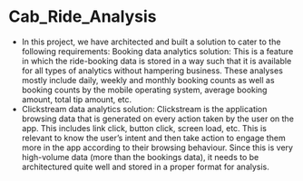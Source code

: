 # Cab_Ride_Analysis

- In this project, we have architected and built a solution to cater to the following requirements:
  Booking data analytics solution: This is a feature in which the ride-booking data is stored in a way such that it is available for all types of analytics   without hampering business. These analyses mostly include daily, weekly and monthly booking counts as well as booking counts by the mobile operating       system, average booking amount, total tip amount, etc.
- Clickstream data analytics solution: Clickstream is the application browsing data that is generated on every action taken by the user on the app. This     includes link click, button click, screen load, etc. This is relevant to know the user’s intent and then take action to engage them more in the app         according to their browsing behaviour. Since this is very high-volume data (more than the bookings data), it needs to be architectured quite well and       stored in a proper format for analysis.
